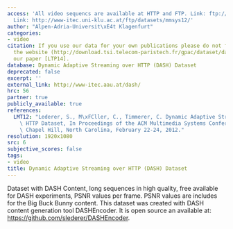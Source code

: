 ```yaml
---
access: 'All video sequencs are available at HTTP and FTP. Link: ftp://ftp-itec.uni-klu.ac.at/pub/datasets/mmsys12/
  Link: http://www-itec.uni-klu.ac.at/ftp/datasets/mmsys12/'
author: "Alpen-Adria-Universit\xE4t Klagenfurt"
categories:
- video
citation: If you use our data for your own publications please do not forget to reference
  the website (http://download.tsi.telecom-paristech.fr/gpac/dataset/dash/uhd/) and
  our paper [LTP14].
database: Dynamic Adaptive Streaming over HTTP (DASH) Dataset
deprecated: false
excerpt: ''
external_link: http://www-itec.aau.at/dash/
hrc: 56
partner: true
publicly_available: true
references:
  LMT12: "Lederer, S., M\xFCller, C., Timmerer, C. Dynamic Adaptive Streaming over\
    \ HTTP Dataset, In Proceedings of the ACM Multimedia Systems Conference 2012,\
    \ Chapel Hill, North Carolina, February 22-24, 2012."
resolution: 1920x1080
src: 6
subjective_scores: false
tags:
- video
title: Dynamic Adaptive Streaming over HTTP (DASH) Dataset
---
```


Dataset with DASH Content, long sequences in high quality, free available for DASH experiments, PSNR values per frame. PSNR values are includes for the Big Buck Bunny content. This dataset was created with DASH content generation tool DASHEncoder. It is open source an available at: https://github.com/slederer/DASHEncoder.
